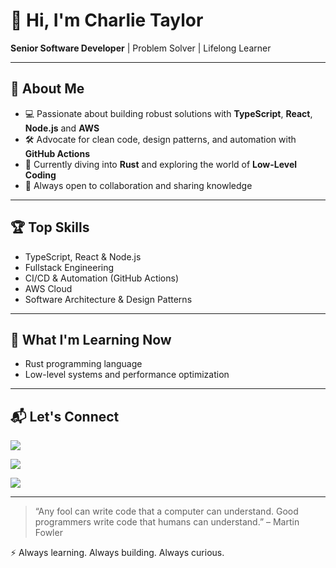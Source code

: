 # 👋 Hi, I'm Charlie Taylor

**Senior Software Developer** | Problem Solver | Lifelong Learner

---

## 🚀 About Me

- 💻 Passionate about building robust solutions with **TypeScript**, **React**, **Node.js** and **AWS**
- 🛠️ Advocate for clean code, design patterns, and automation with **GitHub Actions**
- 🧠 Currently diving into **Rust** and exploring the world of **Low-Level Coding**
- 🤝 Always open to collaboration and sharing knowledge

---

## 🏆 Top Skills

- TypeScript, React & Node.js
- Fullstack Engineering
- CI/CD & Automation (GitHub Actions)
- AWS Cloud
- Software Architecture & Design Patterns

---

## 🌱 What I'm Learning Now

- Rust programming language
- Low-level systems and performance optimization

---

## 📬 Let's Connect

[![](https://img.shields.io/badge/Portfolio%20Site-000?style=for-the-badge&logo=About.me&logoColor=white)]([https://bsky.app/profile/charlietaylor.dev](https://www.charlietaylor.dev/))

[![](https://img.shields.io/badge/LinkedIn-0A66C2?style=for-the-badge&logo=linkedin&logoColor=white)]([https://bsky.app/profile/charlietaylor.dev](https://www.linkedin.com/in/charliejbtaylor/))

[![](https://img.shields.io/badge/Bluesky-0085FF?style=for-the-badge&logo=bluesky&logoColor=white)]([https://bsky.app/profile/charlietaylor.dev](https://bsky.app/profile/charlietaylor.dev))

---

<!-- Optionally add a fun fact, quote, or emoji here! -->
> “Any fool can write code that a computer can understand. Good programmers write code that humans can understand.” – Martin Fowler

:zap: Always learning. Always building. Always curious.
